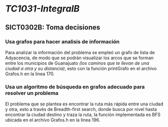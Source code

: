 # *TC1031-IntegralB*

## SICT0302B: Toma decisiones

### Usa grafos para hacer analisis de información

Para analizar la información del problema se empleó un grafo de lista de Adyacencia, de modo que se podrán visualizar los arcos que se forman entre los municipios de Guanajuato *(los caminos que te llevan de una ciudad a otra y su distancia)*, esto con la función printGrafo en el archivo Grafos.h en la linea 170.

### Usa un algoritmo de búsqueda en grafos adecuado para resolver un problema

El problema que se plantea es encontrar la ruta más rápida entre una ciudad y otra, esto a través de Breadth-first search, donde busca por nivel hasta encontrar la ciudad destino y traza la ruta, la función implementada es BFS ubicada en el archivo Grafos.h en la línea 196.
